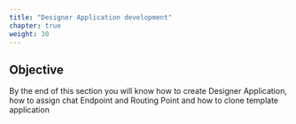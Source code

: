 ```yaml
---
title: "Designer Application development"
chapter: true
weight: 30
---
```


## Objective

By the end of this section you will know how to create Designer Application, how to assign chat Endpoint and Routing Point and how to clone template application



